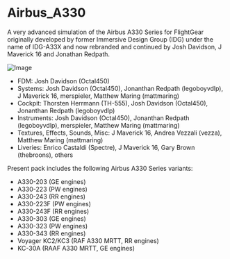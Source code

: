 # Airbus_A330
A very advanced simulation of the Airbus A330 Series for FlightGear originally developed by former Immersive Design Group (IDG) under the name of IDG-A33X and now rebranded and continued by Josh Davidson, J Maverick 16 and Jonathan Redpath.

![Image](https://upload.wikimedia.org/wikipedia/commons/thumb/1/1a/Logo_Airbus_A330.svg/640px-Logo_Airbus_A330.svg.png)

- FDM: Josh Davidson (Octal450)
- Systems: Josh Davidson (Octal450), Jonanthan Redpath (legoboyvdlp), J Maverick 16, merspieler, Matthew Maring (mattmaring)
- Cockpit: Thorsten Herrmann (TH-555), Josh Davidson (Octal450), Jonanthan Redpath (legoboyvdlp)
- Instruments: Josh Davidson (Octal450), Jonanthan Redpath (legoboyvdlp), merspieler, Matthew Maring (mattmaring)
- Textures, Effects, Sounds, Misc: J Maverick 16, Andrea Vezzali (vezza), Matthew Maring (mattmaring)
- Liveries: Enrico Castaldi (Spectre), J Maverick 16, Gary Brown (thebroons), others

Present pack includes the following Airbus A330 Series variants:
- A330-203 (GE engines)
- A330-223 (PW engines)
- A330-243 (RR engines)
- A330-223F (PW engines)
- A330-243F (RR engines)
- A330-303 (GE engines)
- A330-323 (PW engines)
- A330-343 (RR engines)
- Voyager KC2/KC3 (RAF A330 MRTT, RR engines)
- KC-30A (RAAF A330 MRTT, GE engines)